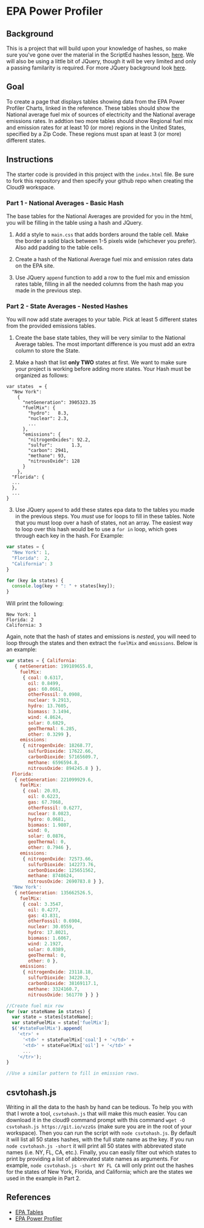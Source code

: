# EPA Power Profiler

## Background

This is a  project that will build upon your knowledge of hashes, so make sure you've gone over the material in the ScriptEd hashes lesson, [here](https://github.com/ScriptEdcurriculum/curriculum2015/tree/master/units/14-javascript2_2).  We will also be using a little bit of JQuery, though it will be very limited and only a passing familarity is required.  For more JQuery background look [here](https://github.com/ScriptEdcurriculum/curriculum2015).

## Goal

To create a page that displays tables showing data from the EPA Power Profiler Charts, linked in the reference.  These tables should show the National average fuel mix of sources of electricity and the National average emissions rates.  In addtion two more tables should show Regional fuel mix and emission rates for at least 10 (or more) regions in the United States, specified by a Zip Code.  These regions must span at least 3 (or more) different states.

## Instructions

The starter code is provided in this project with the `index.html` file.  Be sure to fork this repository and then specify your github repo when creating the Cloud9 workspace.

### Part 1 - National Averages - Basic Hash
The base tables for the National Averages are provided for you in the html, you will be filling in the table using a hash and JQuery.

1) Add a style to `main.css` that adds borders around the table cell.  Make the border a solid black between 1-5 pixels wide (whichever you prefer).  Also add padding to the table cells.

2) Create a hash of the National Average fuel mix and emission rates data on the EPA site.

3) Use JQuery `append` function to add a row to the fuel mix and emission rates table, filling in all the needed columns from the hash map you made in the previous step.

### Part 2 - State Averages - Nested Hashes
You will now add state averages to your table.  Pick at least 5 different states
from the provided emissions tables.

1) Create the base state tables, they will be very similar to the National Average tables.  The most important difference is you must add an extra column to store the State.

2) Make a hash that list **only TWO** states at first.  We want to make sure your project is working before adding more states.  Your Hash must be organized as follows:

```
var states  = {
  "New York":
    {
      "netGeneration": 3905323.35
      "fuelMix": {
        "hydro":   8.3,
        "nuclear": 2.3,
        ...
      },
      "emissions": {
        "nitrogenOxides": 92.2,
        "sulfur":       1.3,
        "carbon": 2941,
        "methane": 93,
        "nitrousOxide": 128
      }
    },
  "Florida": {
  ...
  },
  ...
}
```

3) Use JQuery `append` to add these states epa data to the tables you made in the previous steps.  You *must* use for loops to fill in these tables. Note that you must loop over a hash of states, not an array. The easiest way to loop over this hash would be to use a `for in` loop, which goes through each key in the hash.  For Example:

```javascript
var states = {
  "New York": 1,
  "Florida":  2,
  "California": 3
}

for (key in states) {
  console.log(key + ": " + states[key]);
}
```

Will print the following:

```
New York: 1
Florida: 2
California: 3
```

Again, note that the hash of states and emissions is *nested*, you will need to
loop through the states and then extract the `fuelMix` and `emissions`.
Below is an example:

```javascript
var states = { California: 
   { netGeneration: 199189655.8,
     fuelMix: 
      { coal: 0.6317,
        oil: 0.8499,
        gas: 60.0661,
        otherFossil: 0.0908,
        nuclear: 9.2913,
        hydro: 13.7605,
        biomass: 3.1494,
        wind: 4.8624,
        solar: 0.6829,
        geoThermal: 6.285,
        other: 0.3299 },
     emissions: 
      { nitrogenOxide: 18268.77,
        sulfurDioxide: 17622.66,
        carbonDioxide: 57165609.7,
        methane: 6596594.8,
        nitrousOxide: 894245.8 } },
  Florida: 
   { netGeneration: 221099929.6,
     fuelMix: 
      { coal: 20.03,
        oil: 0.6223,
        gas: 67.7068,
        otherFossil: 0.6277,
        nuclear: 8.0823,
        hydro: 0.0681,
        biomass: 1.9807,
        wind: 0,
        solar: 0.0876,
        geoThermal: 0,
        other: 0.7946 },
     emissions: 
      { nitrogenOxide: 72573.66,
        sulfurDioxide: 142273.76,
        carbonDioxide: 125651562,
        methane: 8748624,
        nitrousOxide: 2690783.8 } },
  'New York': 
   { netGeneration: 135662526.5,
     fuelMix: 
      { coal: 3.3547,
        oil: 0.4277,
        gas: 43.831,
        otherFossil: 0.6904,
        nuclear: 30.0559,
        hydro: 17.8021,
        biomass: 1.6067,
        wind: 2.1927,
        solar: 0.0389,
        geoThermal: 0,
        other: 0 },
     emissions: 
      { nitrogenOxide: 23118.18,
        sulfurDioxide: 34220.3,
        carbonDioxide: 38169117.1,
        methane: 3324160.7,
        nitrousOxide: 561770 } } }

//Create fuel mix row
for (var stateName in states) {
  var state = states[stateName];
  var stateFuelMix = state['fuelMix'];
  $('#stateFuelMix').append(
    '<tr>' +
      '<td>' + stateFuelMix['coal'] + '</td>' +
      '<td>' + stateFuelMix['oil'] + '</td>' +
      ...
    '</tr>');
}

//Use a similar pattern to fill in emission rows.
```

## csvtohash.js

Writing in all the data to the hash by hand can be tedious.  To help you with that I wrote a tool, `csvtohash.js` that will make this much easier.  You can download it in the cloud9 command prompt with this command `wget -O csvtohash.js https://git.io/vzzGs` (make sure you are in the root of your workspace).  Then you can run the script with `node csvtohash.js`.  By default it will list all 50 states hashes, with the full state name as the key.  If you run `node csvtohash.js -short` it will print all 50 states with abbrevated state names (i.e. NY, FL, CA, etc.).  Finally, you can easily filter out which states to print by providing a list of abbrevated state names as arguments.  For example, `node csvtohash.js -short NY FL CA` will only print out the hashes for the states of New York, Florida, and California; which are the states we used in the example in Part 2.

## References
- [EPA Tables](doc/tables.md)
- [EPA Power Profiler](http://oaspub.epa.gov/powpro/ept_pack.charts)
